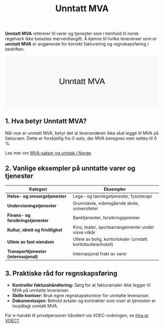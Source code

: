 ﻿---
title: "Unntatt MVA"
seoTitle: "Unntatt MVA"
description: '**Unntatt MVA** refererer til varer og tjenester som i henhold til norsk regelverk ikke belastes merverdiavgift. Å kjenne til hvilke leveranser som er **unntat...'
---

**Unntatt MVA** refererer til varer og tjenester som i henhold til norsk regelverk ikke belastes merverdiavgift. Å kjenne til hvilke leveranser som er **unntatt MVA** er avgjørende for korrekt fakturering og regnskapsføring i bedriften.

![Unntatt MVA](unntatt-mva-image.svg)

## 1. Hva betyr Unntatt MVA?

Når noe er unntatt MVA, betyr det at leverandøren ikke skal legge til MVA på fakturaen. Dette er forskjellig fra *0-sats*, der MVA beregnes men settes til 0 %.

Les mer om [MVA-satser og unntak i Norge](/blogs/regnskap/hva-er-moms-mva "Hva er Moms (MVA)? Komplett Guide til Merverdiavgift i Norge").

## 2. Vanlige eksempler på unntatte varer og tjenester

| **Kategori**                                     | **Eksempler**                                                 |
|--------------------------------------------------|--------------------------------------------------------------|
| **Helse- og omsorgstjenester**                   | Lege- og tannlegetjenester, fysioterapi                       |
| **Undervisningstjenester**                       | Grunnskole, videregående skole, universiteter                 |
| **Finans- og forsikringstjenester**              | Banktjenester, forsikringspremier                             |
| **Kultur, idrett og frivillighet**               | Kino, teater, sportsarrangementer under visse vilkår          |
| **Utleie av fast eiendom**                       | Utleie av bolig, kontorlokaler (unntatt korttidsutleie/hotell)|
| **Transporttjenester (internasjonal)**           | Internasjonal frakt av varer                                  |

## 3. Praktiske råd for regnskapsføring

* **Kontroller fakturahåndtering:** Sørg for at fakturamaler ikke legger til MVA på unntatte leveranser.
* **Skille kontoer:** Bruk egne regnskapskontoer for unntatte leveranser.
* **Dokumentasjon:** Behold avtaler og kontrakter som viser at tjenesten er lovpålagt unntatt MVA.

For e-handel til privatpersoner håndtert via VOEC-ordningen, se [Hva er VOEC?](/blogs/regnskap/voec "Hva er VOEC? Komplett guide til VOEC-ordningen").









